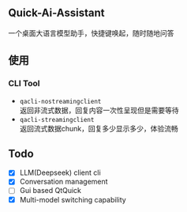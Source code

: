 ## Quick-Ai-Assistant
一个桌面大语言模型助手，快捷键唤起，随时随地问答

## 使用
### CLI Tool

* `qacli-nostreamingclient`  
返回非流式数据，回复内容一次性呈现但是需要等待
* `qacli-streamingclient`  
返回流式数据chunk，回复多少显示多少，体验流畅


## Todo
- [x] LLM(Deepseek) client cli
- [x] Conversation management
- [ ] Gui based QtQuick
- [x] Multi-model switching capability 